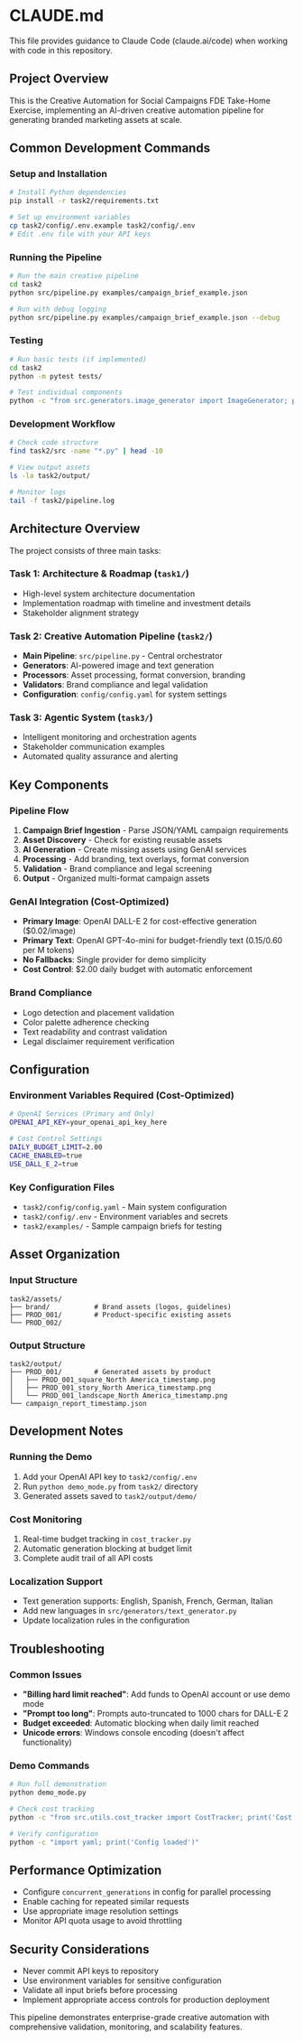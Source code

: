 # CLAUDE.md

This file provides guidance to Claude Code (claude.ai/code) when working with code in this repository.

## Project Overview

This is the Creative Automation for Social Campaigns FDE Take-Home Exercise, implementing an AI-driven creative automation pipeline for generating branded marketing assets at scale.

## Common Development Commands

### Setup and Installation
```bash
# Install Python dependencies
pip install -r task2/requirements.txt

# Set up environment variables
cp task2/config/.env.example task2/config/.env
# Edit .env file with your API keys
```

### Running the Pipeline
```bash
# Run the main creative pipeline
cd task2
python src/pipeline.py examples/campaign_brief_example.json

# Run with debug logging
python src/pipeline.py examples/campaign_brief_example.json --debug
```

### Testing
```bash
# Run basic tests (if implemented)
cd task2
python -m pytest tests/

# Test individual components
python -c "from src.generators.image_generator import ImageGenerator; print('Import successful')"
```

### Development Workflow
```bash
# Check code structure
find task2/src -name "*.py" | head -10

# View output assets
ls -la task2/output/

# Monitor logs
tail -f task2/pipeline.log
```

## Architecture Overview

The project consists of three main tasks:

### Task 1: Architecture & Roadmap (`task1/`)
- High-level system architecture documentation
- Implementation roadmap with timeline and investment details
- Stakeholder alignment strategy

### Task 2: Creative Automation Pipeline (`task2/`)
- **Main Pipeline**: `src/pipeline.py` - Central orchestrator
- **Generators**: AI-powered image and text generation
- **Processors**: Asset processing, format conversion, branding
- **Validators**: Brand compliance and legal validation
- **Configuration**: `config/config.yaml` for system settings

### Task 3: Agentic System (`task3/`)
- Intelligent monitoring and orchestration agents
- Stakeholder communication examples
- Automated quality assurance and alerting

## Key Components

### Pipeline Flow
1. **Campaign Brief Ingestion** - Parse JSON/YAML campaign requirements
2. **Asset Discovery** - Check for existing reusable assets  
3. **AI Generation** - Create missing assets using GenAI services
4. **Processing** - Add branding, text overlays, format conversion
5. **Validation** - Brand compliance and legal screening
6. **Output** - Organized multi-format campaign assets

### GenAI Integration (Cost-Optimized)
- **Primary Image**: OpenAI DALL-E 2 for cost-effective generation ($0.02/image)
- **Primary Text**: OpenAI GPT-4o-mini for budget-friendly text ($0.15/$0.60 per M tokens)
- **No Fallbacks**: Single provider for demo simplicity
- **Cost Control**: $2.00 daily budget with automatic enforcement

### Brand Compliance
- Logo detection and placement validation
- Color palette adherence checking  
- Text readability and contrast validation
- Legal disclaimer requirement verification

## Configuration

### Environment Variables Required (Cost-Optimized)
```bash
# OpenAI Services (Primary and Only)
OPENAI_API_KEY=your_openai_api_key_here

# Cost Control Settings
DAILY_BUDGET_LIMIT=2.00
CACHE_ENABLED=true
USE_DALL_E_2=true
```

### Key Configuration Files
- `task2/config/config.yaml` - Main system configuration
- `task2/config/.env` - Environment variables and secrets
- `task2/examples/` - Sample campaign briefs for testing

## Asset Organization

### Input Structure
```
task2/assets/
├── brand/           # Brand assets (logos, guidelines)
├── PROD_001/        # Product-specific existing assets
└── PROD_002/
```

### Output Structure
```
task2/output/
├── PROD_001/        # Generated assets by product
│   ├── PROD_001_square_North America_timestamp.png
│   ├── PROD_001_story_North America_timestamp.png
│   └── PROD_001_landscape_North America_timestamp.png
└── campaign_report_timestamp.json
```

## Development Notes

### Running the Demo
1. Add your OpenAI API key to `task2/config/.env`
2. Run `python demo_mode.py` from `task2/` directory
3. Generated assets saved to `task2/output/demo/`

### Cost Monitoring
1. Real-time budget tracking in `cost_tracker.py`
2. Automatic generation blocking at budget limit
3. Complete audit trail of all API costs

### Localization Support
- Text generation supports: English, Spanish, French, German, Italian
- Add new languages in `src/generators/text_generator.py`
- Update localization rules in the configuration

## Troubleshooting

### Common Issues
- **"Billing hard limit reached"**: Add funds to OpenAI account or use demo mode
- **"Prompt too long"**: Prompts auto-truncated to 1000 chars for DALL-E 2
- **Budget exceeded**: Automatic blocking when daily limit reached
- **Unicode errors**: Windows console encoding (doesn't affect functionality)

### Demo Commands
```bash
# Run full demonstration
python demo_mode.py

# Check cost tracking
python -c "from src.utils.cost_tracker import CostTracker; print('Cost tracking ready')"

# Verify configuration
python -c "import yaml; print('Config loaded')"
```

## Performance Optimization

- Configure `concurrent_generations` in config for parallel processing
- Enable caching for repeated similar requests
- Use appropriate image resolution settings
- Monitor API quota usage to avoid throttling

## Security Considerations

- Never commit API keys to repository
- Use environment variables for sensitive configuration
- Validate all input briefs before processing
- Implement appropriate access controls for production deployment

This pipeline demonstrates enterprise-grade creative automation with comprehensive validation, monitoring, and scalability features.